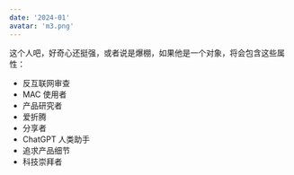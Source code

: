 ```yaml
---
date: '2024-01'
avatar: 'm3.png'
---
```


这个人吧，好奇心还挺强，或者说是爆棚，如果他是一个对象，将会包含这些属性：

* 反互联网审查
* MAC 使用者
* 产品研究者
* 爱折腾
* 分享者
* ChatGPT 人类助手
* 追求产品细节
* 科技崇拜者